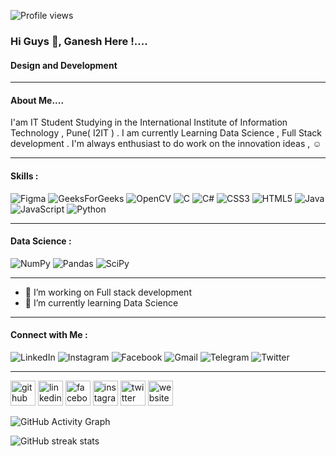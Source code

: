 ![Profile views](https://gpvc.arturio.dev/Ganesh07) 
### Hi Guys 👋, Ganesh Here !....
#### Design and Development 
_________________________________________________________________________________________________________________________________________________________________


#### About Me....
I'am IT Student Studying in the International Institute of Information Technology , Pune( I2IT ) . I am currently Learning Data Science , Full Stack development . I'm always enthusiast to do work on the innovation ideas , ☺️
_________________________________________________________________________________________________________________________________________________________________

#### Skills :


![Figma](https://img.shields.io/badge/figma-%23F24E1E.svg?style=for-the-badge&logo=figma&logoColor=white)
 ![GeeksForGeeks](https://img.shields.io/badge/GeeksforGeeks-gray?style=for-the-badge&logo=geeksforgeeks&logoColor=35914c)
 ![OpenCV](https://img.shields.io/badge/opencv-%23white.svg?style=for-the-badge&logo=opencv&logoColor=white)
 ![C](https://img.shields.io/badge/c-%2300599C.svg?style=for-the-badge&logo=c&logoColor=white)
 ![C#](https://img.shields.io/badge/c%23-%23239120.svg?style=for-the-badge&logo=c-sharp&logoColor=white)
 ![CSS3](https://img.shields.io/badge/css3-%231572B6.svg?style=for-the-badge&logo=css3&logoColor=white)
  ![HTML5](https://img.shields.io/badge/html5-%23E34F26.svg?style=for-the-badge&logo=html5&logoColor=white)
  ![Java](https://img.shields.io/badge/java-%23ED8B00.svg?style=for-the-badge&logo=java&logoColor=white)
  ![JavaScript](https://img.shields.io/badge/javascript-%23323330.svg?style=for-the-badge&logo=javascript&logoColor=%23F7DF1E)
  ![Python](https://img.shields.io/badge/python-3670A0?style=for-the-badge&logo=python&logoColor=ffdd54)
  _________________________________________________________________________________________________________________________________________________________________

  #### Data Science :
  ![NumPy](https://img.shields.io/badge/numpy-%23013243.svg?style=for-the-badge&logo=numpy&logoColor=white)
  ![Pandas](https://img.shields.io/badge/pandas-%23150458.svg?style=for-the-badge&logo=pandas&logoColor=white)
  ![SciPy](https://img.shields.io/badge/SciPy-%230C55A5.svg?style=for-the-badge&logo=scipy&logoColor=%white)
_________________________________________________________________________________________________________________________________________________________________

- 🔭 I’m  working on Full stack development  
- 🌱 I’m currently learning  Data Science 
_________________________________________________________________________________________________________________________________________________________________

#### Connect with Me :

![LinkedIn](https:[//img.shields.io/badge/linkedin-%230077B5.svg](https://www.linkedin.com/in/ganesh-dhumal-39b5a3212/)?style=for-the-badge&logo=linkedin&logoColor=white)
![Instagram](https://img.shields.io/badge/Instagram-%23E4405F.svg?style=for-the-badge&logo=Instagram&logoColor=white)
![Facebook](https://img.shields.io/badge/Facebook-%231877F2.svg?style=for-the-badge&logo=Facebook&logoColor=white)
![Gmail](https://img.shields.io/badge/Gmail-D14836?style=for-the-badge&logo=gmail&logoColor=white)
![Telegram](https://img.shields.io/badge/Telegram-2CA5E0?style=for-the-badge&logo=telegram&logoColor=white)
![Twitter](https://img.shields.io/badge/Twitter-%231DA1F2.svg?style=for-the-badge&logo=Twitter&logoColor=white/https://twitter.com/https://twitter.com/dhumalgs007)
_________________________________________________________________________________________________________________________________________________________________


[<img src='https://cdn.jsdelivr.net/npm/simple-icons@3.0.1/icons/github.svg' alt='github' height='40'>](https://github.com/http://github.com/Gsdhumal07)  [<img src='https://cdn.jsdelivr.net/npm/simple-icons@3.0.1/icons/linkedin.svg' alt='linkedin' height='40'>](https://www.linkedin.com/in/https://www.linkedin.com/in/ganesh-dhumal-39b5a3212/)  [<img src='https://cdn.jsdelivr.net/npm/simple-icons@3.0.1/icons/facebook.svg' alt='facebook' height='40'>](https://www.facebook.com/https://www.facebook.com/shree.ganesh.75033149)  [<img src='https://cdn.jsdelivr.net/npm/simple-icons@3.0.1/icons/instagram.svg' alt='instagram' height='40'>](https://www.instagram.com/https://www.instagram.com/ganesh_07_gsd/?hl=en/)  [<img src='https://cdn.jsdelivr.net/npm/simple-icons@3.0.1/icons/twitter.svg' alt='twitter' height='40'>](https://twitter.com/https://twitter.com/dhumalgs007)  [<img src='https://cdn.jsdelivr.net/npm/simple-icons@3.0.1/icons/icloud.svg' alt='website' height='40'>](https://gsdhumal07.github.io/Portfolio_website/)  




![GitHub Activity Graph](https://activity-graph.herokuapp.com/graph?username=Ganesh07)  

 

![GitHub streak stats](https://github-readme-streak-stats.herokuapp.com/?user=Ganesh07)  

 



<!--
**Gsdhumal07/Gsdhumal07** is a ✨ _special_ ✨ repository because its `README.md` (this file) appears on your GitHub profile.

Here are some ideas to get you started:

- 🔭 I’m currently working on ...
- 🌱 I’m currently learning ...
- 👯 I’m looking to collaborate on ...
- 🤔 I’m looking for help with ...
- 💬 Ask me about ...
- 📫 How to reach me: ...
- 😄 Pronouns: ...
- ⚡ Fun fact: ...
-->
